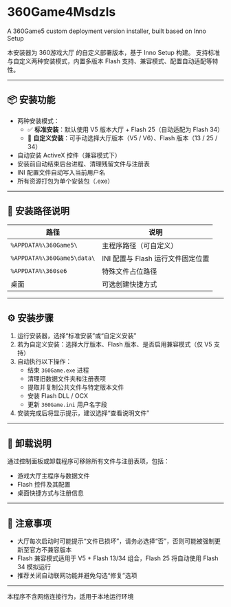 # 360Game4Msdzls
A 360Game5 custom deployment version installer, built based on Inno Setup

本安装器为 360游戏大厅 的自定义部署版本，基于 Inno Setup 构建。
支持标准与自定义两种安装模式，内置多版本 Flash 支持、兼容模式、配置自动适配等特性。

---

## 📦 安装功能

- 两种安装模式：
  - ✅ **标准安装**：默认使用 V5 版本大厅 + Flash 25（自动适配为 Flash 34）
  - 🔧 **自定义安装**：可手动选择大厅版本（V5 / V6）、Flash 版本（13 / 25 / 34）
- 自动安装 ActiveX 控件（兼容模式下）
- 安装前自动结束后台进程、清理残留文件与注册表
- INI 配置文件自动写入当前用户名
- 所有资源打包为单个安装包（.exe）

---

## 📂 安装路径说明

| 路径 | 说明 |
|------|------|
| `%APPDATA%\360Game5\` | 主程序路径（可自定义） |
| `%APPDATA%\360Game5\data\` | INI 配置与 Flash 运行文件固定位置 |
| `%APPDATA%\360se6` | 特殊文件占位路径 |
| 桌面 | 可选创建快捷方式 |

---

## ⚙️ 安装步骤

1. 运行安装器，选择“标准安装”或“自定义安装”
2. 若为自定义安装：选择大厅版本、Flash 版本、是否启用兼容模式（仅 V5 支持）
3. 自动执行以下操作：
   - 结束 `360Game.exe` 进程
   - 清理旧数据文件夹和注册表项
   - 提取并复制公共文件与特定版本文件
   - 安装 Flash DLL / OCX
   - 更新 `360Game.ini` 用户名字段
4. 安装完成后将显示提示，建议选择“查看说明文件”

---

## 🔁 卸载说明

通过控制面板或卸载程序可移除所有文件与注册表项，包括：

- 游戏大厅主程序与数据文件
- Flash 控件及其配置
- 桌面快捷方式与注册信息

---

## 🚫 注意事项

- 大厅每次启动时可能提示“文件已损坏”，请务必选择“否”，否则可能被强制更新至官方不兼容版本
- Flash 兼容模式适用于 V5 + Flash 13/34 组合，Flash 25 将自动使用 Flash 34 模拟运行
- 推荐关闭自动联网功能并避免勾选“修复”选项

---

本程序不含网络连接行为，适用于本地运行环境
